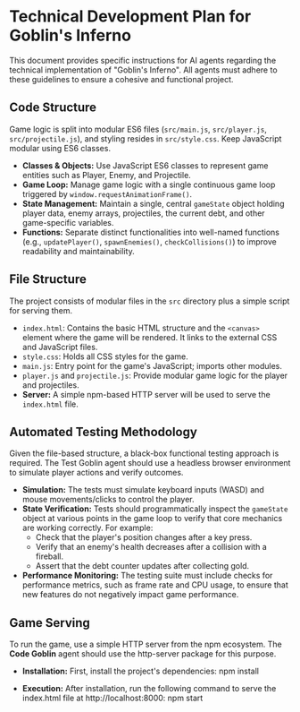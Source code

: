 # **Technical Development Plan for Goblin's Inferno**

This document provides specific instructions for AI agents regarding the technical implementation of "Goblin's Inferno". All agents must adhere to these guidelines to ensure a cohesive and functional project.

## **Code Structure**

Game logic is split into modular ES6 files (`src/main.js`, `src/player.js`, `src/projectile.js`), and styling resides in `src/style.css`. Keep JavaScript modular using ES6 classes.

* **Classes & Objects:** Use JavaScript ES6 classes to represent game entities such as Player, Enemy, and Projectile.
* **Game Loop:** Manage game logic with a single continuous game loop triggered by `window.requestAnimationFrame()`.
* **State Management:** Maintain a single, central `gameState` object holding player data, enemy arrays, projectiles, the current debt, and other game-specific variables.
* **Functions:** Separate distinct functionalities into well-named functions (e.g., `updatePlayer()`, `spawnEnemies()`, `checkCollisions()`) to improve readability and maintainability.

## **File Structure**

The project consists of modular files in the `src` directory plus a simple script for serving them.

* `index.html`: Contains the basic HTML structure and the `<canvas>` element where the game will be rendered. It links to the external CSS and JavaScript files.
* `style.css`: Holds all CSS styles for the game.
* `main.js`: Entry point for the game's JavaScript; imports other modules.
* `player.js` and `projectile.js`: Provide modular game logic for the player and projectiles.
* **Server:** A simple npm-based HTTP server will be used to serve the `index.html` file.

## **Automated Testing Methodology**

Given the file-based structure, a black-box functional testing approach is required. The Test Goblin agent should use a headless browser environment to simulate player actions and verify outcomes.

* **Simulation:** The tests must simulate keyboard inputs (WASD) and mouse movements/clicks to control the player.
* **State Verification:** Tests should programmatically inspect the `gameState` object at various points in the game loop to verify that core mechanics are working correctly. For example:
  * Check that the player's position changes after a key press.
  * Verify that an enemy's health decreases after a collision with a fireball.
  * Assert that the debt counter updates after collecting gold.
* **Performance Monitoring:** The testing suite must include checks for performance metrics, such as frame rate and CPU usage, to ensure that new features do not negatively impact game performance.

## **Game Serving**

To run the game, use a simple HTTP server from the npm ecosystem. The **Code Goblin** agent should use the http-server package for this purpose.

* **Installation:** First, install the project's dependencies:
  npm install

* **Execution:** After installation, run the following command to serve the index.html file at http://localhost:8000:
  npm start
